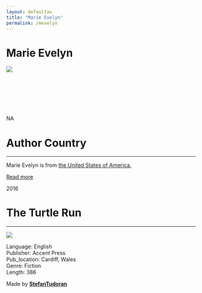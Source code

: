```yaml
---
layout: defaultau
title: "Marie Evelyn"
permalink: /mevelyn
---
```

<!-- partial:index.partial.html -->
<div class="content">
    <h1>Marie Evelyn</h1>
    <div class="quote">
        <div><img src="https://i0.wp.com/2.bp.blogspot.com/-mt73AREIaMA/V1rhK6byrcI/AAAAAAAADVg/hcZik5OmLAgif-ElQYb9mMaM5-IBlKtagCLcB/s1600/13335710_1035585969860272_7426307553638569245_n.jpg" class="logo"></div>
    </div>
    <div class="timeline">
        <div style="padding-bottom:100px;"></div>
        <div class="block">
            <div class="date right"><p class="right"> NA </p></div>
            <div class="dot"></div>
            <div class="left first">
            <div class="author_country">
                <h1>Author Country</h1><hr>
            <div class="aclocation"><p>Marie Evelyn is from <a href="http://localhost:4000/1"> the United States of America. </a></p></div>
            <div class="acreadmore">    <a href="NA" target="_blank">Read more</a></div>
            </div>
            </div>
        </div>
        <div class="block">
            <div class="date left"><p class="left">2016</p></div>
            <div class="dot"></div>
            <div class="right">
                <h1>The Turtle Run</h1><hr>
                <p><img src="https://images-na.ssl-images-amazon.com/images/S/compressed.photo.goodreads.com/books/1464705915i/28330185.jpg"></p>
                <p>
                Language: English<br/>
                Publisher: Accent Press<br/>
                Pub_location: Cardiff, Wales<br/>
                Genre: Fiction<br/>
                Length: 386</p>
            </div>
        </div>
        <div id="footer">
        <p id="copyright">Made by&nbsp;<strong><a href="https://www.linkedin.com/in/nicolae-stefan-tudoran-b02291127/" target="_blank">StefanTudoran</a></strong></p>
    </div>
</div>
<!-- partial -->
  <script src='https://cdnjs.cloudflare.com/ajax/libs/jquery/3.1.1/jquery.min.js'></script><script  src="assets/js/authorscript.js"></script>
